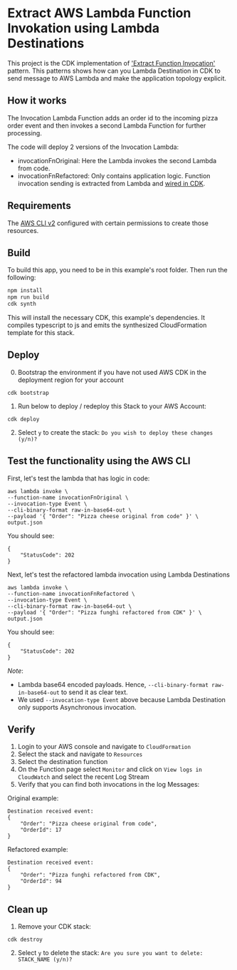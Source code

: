 # Extract AWS Lambda Function Invokation using Lambda Destinations
This project is the CDK implementation of ['Extract Function Invocation'](../../patterns/extract_function_invocation.md) pattern. This patterns shows how can you Lambda Destination in CDK to send message to AWS Lambda and make the application topology explicit.

## How it works
The Invocation Lambda Function adds an order id to the incoming pizza order event and then invokes a second Lambda Function for further processing.

The code will deploy 2 versions of the Invocation Lambda:
- invocationFnOriginal: Here the Lambda invokes the second Lambda from code.
- invocationFnRefactored: Only contains application logic. Function invocation sending is extracted from Lambda and [wired in CDK](./lib/extract-function-invocation-refactored.ts).


## Requirements 

The [AWS CLI v2](https://docs.aws.amazon.com/cli/latest/userguide/getting-started-install.html) configured with certain permissions to create those resources. 

## Build

To build this app, you need to be in this example's root folder. Then run the following:
```bash
npm install
npm run build
cdk synth
```

This will install the necessary CDK, this example's dependencies. It compiles typescript to js and emits the synthesized CloudFormation template for this stack.

## Deploy

0. Bootstrap the environment if you have not used AWS CDK in the deployment region for your account
``` 
cdk bootstrap
```

1. Run below to deploy / redeploy this Stack to your AWS Account:
``` 
cdk deploy
```

2. Select `y` to create the stack:
`Do you wish to deploy these changes (y/n)?`

## Test the functionality using the AWS CLI 

First, let's test the lambda that has logic in code:
``` 
aws lambda invoke \
--function-name invocationFnOriginal \
--invocation-type Event \
--cli-binary-format raw-in-base64-out \
--payload '{ "Order": "Pizza cheese original from code" }' \
output.json
```
You should see: 
``` 
{
    "StatusCode": 202
}
``` 

Next, let's test the refactored lambda invocation using Lambda Destinations
 ``` 
aws lambda invoke \
--function-name invocationFnRefactored \
--invocation-type Event \
--cli-binary-format raw-in-base64-out \
--payload '{ "Order": "Pizza funghi refactored from CDK" }' \
output.json
 ``` 
You should see:
``` 
{
    "StatusCode": 202
}
``` 

*Note*: 
- Lambda base64 encoded payloads. Hence, `--cli-binary-format raw-in-base64-out` to send it as clear text.
- We used `--invocation-type Event`  above because Lambda Destination only supports Asynchronous invocation.

## Verify

1. Login to your AWS console and navigate to `CloudFormation`
2. Select the stack and navigate to `Resources`
3. Select the destination function 
4. On the Function page select `Monitor` and click on `View logs in CloudWatch` and select the recent Log Stream
5. Verify that you can find both invocations in the log Messages: 

Original example:
```
Destination received event: 
{
    "Order": "Pizza cheese original from code",
    "OrderId": 17
}
```


Refactored example:
```
Destination received event: 
{
    "Order": "Pizza funghi refactored from CDK",
    "OrderId": 94
}
```

## Clean up

1. Remove your CDK stack:
```
cdk destroy
```

2. Select `y` to delete the stack:
`Are you sure you want to delete: STACK_NAME (y/n)?`

